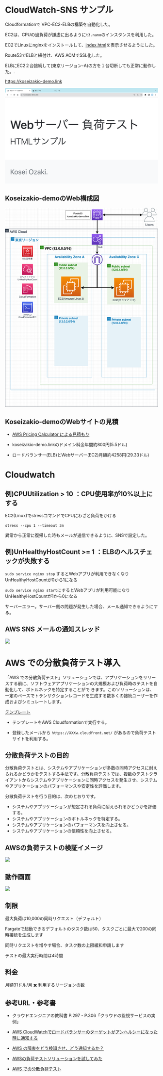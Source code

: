 # CloudWatch-SNS サンプル

Cloudformationで VPC-EC2-ELBの構築を自動化した。

EC2は、CPUの過負荷が謙虚に出るように```t3.nano```のインスタンスを利用した。

EC2でLinuxにnginxをインストールして、[index.html](./index.html)を表示させるようにした。

Route53でELBと紐付け、AWS ACMでSSL化した。

ELBにEC2２台接続して(東京リージョン-A)の方を１台切断しても正常に動作した。.

https://koseizakio-demo.link

![](./img/koseizakio-web.png)

## Koseizakio-demoのWeb構成図

![](./img/sample-zu.png)
 
## Koseizakio-demoのWebサイトの見積

- [AWS Pricing Calculator による見積もり](https://calculator.aws/#/estimate?id=e771e6dea3590228809e79230639bf8c7b6acefc)

- koseizakio-demo.linkのドメイン料金年間約800円(5.5ドル)

- ロードバランサー(ELB)とWebサーバー(EC2)月額約4258円(29.33ドル)

# Cloudwatch

## 例)CPUUtilization > 10 ：CPU使用率が10%以上にする

EC2(Linux)でstressコマンドでCPUにわざと負荷をかける

```stress --cpu 1 --timeout 3m``` 

異常から正常に復帰した時もメールが送信できるように、SNSで設定した。

## 例)UnHealthyHostCount >= 1 ：ELBのヘルスチェックが失敗する

``` sudo service nginx stop ``` するとWebアプリが利用できなくなりUnHealthyHostCountが0から1になる

``` sudo service nginx start ```にするとWebアプリが利用可能になりUnHealthyHostCountが1から0になる

サーバーエラー。サーバー側の問題が発生した場合、メール通知できるようにする。

## AWS SNS メールの通知スレッド

![](./img/SNS-sample.png)

# AWS での分散負荷テスト導入

「AWS での分散負荷テスト」ソリューションでは、アプリケーションをリリースする前に、ソフトウェアアプリケーションの大規模および負荷時のテストを自動化して、ボトルネックを特定することがで きます。このソリューションは、一定のペースでトランザクションレコードを生成する数多くの接続ユーザーを作成およびシミュレートします。

[テンプレート](https://s3.us-east-1.amazonaws.com/distributed-load-testing-dlttestrunnerstoragedlts-39d6y5p6n8pv/regional-template/distributed-load-testing-on-aws-regional.template)

- テンプレートをAWS Cloudformationで実行する。

- 登録したメールから ```https://XXXw.cloudfront.net/``` があるので負荷テストサイトを利用する。

## 分散負荷テストの目的


分散負荷テストとは、システムやアプリケーションが多数の同時アクセスに耐えられるかどうかをテストする手法です。分散負荷テストでは、複数のテストクライアントからシステムやアプリケーションに同時アクセスを発生させ、システムやアプリケーションのパフォーマンスや安定性を評価します。

分散負荷テストを行う目的は、次のとおりです。

- システムやアプリケーションが想定される負荷に耐えられるかどうかを評価する。
- システムやアプリケーションのボトルネックを特定する。
- システムやアプリケーションのパフォーマンスを向上させる。
- システムやアプリケーションの信頼性を向上させる。

## AWSの負荷テストの検証イメージ

![](./img/Load-test.png)

## 動作画面

![](./img/Operation-screen.png)

## 制限

最大負荷は10,000の同時リクエスト（デフォルト）

Fargateで起動できるデフォルトのタスク数は50、タスクごとに最大で200の同時接続を生成します

同時リクエストを増やす場合、タスク数の上限緩和申請します

テストの最大実行時間は4時間


## 料金

月額31ドル/月 ✖️ 利用するリージョンの数

## 参考URL・参考書

- クラウドエンジニアの教科書 P.297 - P.306「クラウドの監視サービスの実例」

- [AWS CloudWatchでロードバランサーのターゲットがアンヘルシーになった時に通知する](https://it-ouji.com/2021/02/17/aws-cloudwatch%E3%81%A7%E3%83%AD%E3%83%BC%E3%83%89%E3%83%90%E3%83%A9%E3%83%B3%E3%82%B5%E3%83%BC%E3%81%AE%E3%82%BF%E3%83%BC%E3%82%B2%E3%83%83%E3%83%88%E3%81%8C%E3%82%A2%E3%83%B3%E3%83%98%E3%83%AB/)

- [AWS の障害をどう検知させ、どう通知するか？](https://aws.taf-jp.com/blog/64788#AWS_%E3%81%AE%E9%9A%9C%E5%AE%B3%E6%A4%9C%E7%9F%A5%E3%80%80EC2_%E3%81%AEOS%E9%9A%9C%E5%AE%B3%E3%82%92%E6%A4%9C%E7%9F%A5%E3%81%99%E3%82%8B)

- [AWSの負荷テストソリューションを試してみた](https://dev.classmethod.jp/articles/distributed-load-testing-on-aws/)

- [AWS での分散負荷テスト](https://d1.awsstatic.com/Solutions/ja_JP/distributed-load-testing-on-aws.pdf)